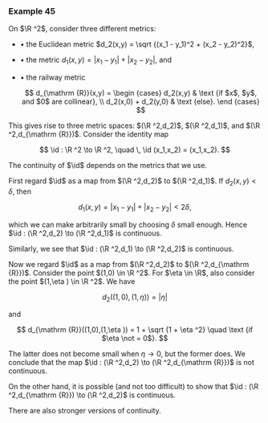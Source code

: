 ### Example 45

On $\R ^2$, consider three different metrics:

- • the Euclidean metric $d_2(x,y) = \sqrt {(x_1 - y_1)^2 + (x_2 - y_2)^2}$,
- • the metric $d_1(x,y) = |x_1 - y_1| + |x_2 - y_2|$, and
- • the railway metric

  $$ d_{\mathrm {R}}(x,y) = \begin {cases} d_2(x,y) & \text {if $x$, $y$, and $0$ are collinear}, \\ d_2(x,0) + d_2(y,0) & \text {else}. \end {cases} $$

This gives rise to three metric spaces: $(\R ^2,d_2)$, $(\R ^2,d_1)$, and $(\R ^2,d_{\mathrm {R}})$. Consider the identity map

$$ \id : \R ^2 \to \R ^2, \quad \, \id (x_1,x_2) = (x_1,x_2). $$

The continuity of $\id$ depends on the metrics that we use.

First regard $\id$ as a map from $(\R ^2,d_2)$ to $(\R ^2,d_1)$. If $d_2(x,y) < \delta$, then

$$ d_1(x,y) = |x_1 - y_1| + |x_2 - y_2| < 2\delta , $$

which we can make arbitrarily small by choosing $\delta$ small enough. Hence $\id : (\R ^2,d_2) \to (\R ^2,d_1)$ is continuous.

Similarly, we see that $\id : (\R ^2,d_1) \to (\R ^2,d_2)$ is continuous.

Now we regard $\id$ as a map from $(\R ^2,d_2)$ to $(\R ^2,d_{\mathrm {R}})$. Consider the point $(1,0) \in \R ^2$. For $\eta \in \R$, also consider the point $(1,\eta ) \in \R ^2$. We have

$$ d_2((1,0),(1,\eta )) = |\eta | $$

and

$$ d_{\mathrm {R}}((1,0),(1,\eta )) = 1 + \sqrt {1 + \eta ^2} \quad \text {if $\eta \not = 0$}. $$

The latter does not become small when $\eta \to 0$, but the former does. We conclude that the map $\id : (\R ^2,d_2) \to (\R ^2,d_{\mathrm {R}})$ is not continuous.

On the other hand, it is possible (and not too difficult) to show that $\id : (\R ^2,d_{\mathrm {R}}) \to (\R ^2,d_2)$ is continuous.

There are also stronger versions of continuity.